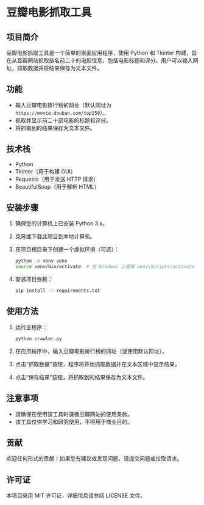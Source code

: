 # 豆瓣电影抓取工具

## 项目简介

豆瓣电影抓取工具是一个简单的桌面应用程序，使用 Python 和 Tkinter 构建，旨在从豆瓣网站抓取排名前二十的电影信息，包括电影标题和评分。用户可以输入网址，抓取数据并将结果保存为文本文件。

## 功能

- 输入豆瓣电影排行榜的网址（默认网址为 `https://movie.douban.com/top250`）。
- 抓取并显示前二十部电影的标题和评分。
- 将抓取到的结果保存为文本文件。

## 技术栈

- Python
- Tkinter（用于构建 GUI）
- Requests（用于发送 HTTP 请求）
- BeautifulSoup（用于解析 HTML）

## 安装步骤

1. 确保您的计算机上已安装 Python 3.x。
2. 克隆或下载此项目到本地计算机。
3. 在项目根目录下创建一个虚拟环境（可选）：

   ```bash
   python -m venv venv
   source venv/bin/activate  # 在 Windows 上使用 venv\Scripts\activate
   ```

4. 安装项目依赖：

   ```bash
   pip install -r requirements.txt
   ```

## 使用方法

1. 运行主程序：

   ```bash
   python crawler.py
   ```

2. 在应用程序中，输入豆瓣电影排行榜的网址（或使用默认网址）。
3. 点击“抓取数据”按钮，程序将开始抓取数据并在文本区域中显示结果。
4. 点击“保存结果”按钮，将抓取到的结果保存为文本文件。

## 注意事项

- 请确保在使用该工具时遵循豆瓣网站的使用条款。
- 该工具仅供学习和研究使用，不得用于商业目的。

## 贡献

欢迎任何形式的贡献！如果您有建议或发现问题，请提交问题或拉取请求。

## 许可证

本项目采用 MIT 许可证，详细信息请参阅 LICENSE 文件。
